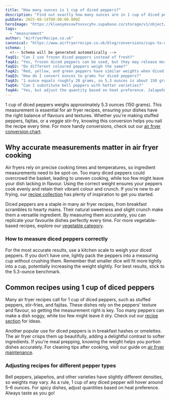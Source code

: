 ```yaml
---
title: "How many ounces is 1 cup of diced peppers?"
description: "Find out exactly how many ounces are in 1 cup of diced peppers for perfect air fryer recipes every time."
pubDate: 2025-08-14T00:00:00.000Z
heroImage: "https://klueoymssxwfnxsvcyhv.supabase.co/storage/v1/object/public/Shmucket/how-many-ounces-is-1-cup-diced-peppers.webp"
tags:
  - "measurement"
author: "AirFryerRecipe.co.uk"
canonical: "https://www.airfryerrecipe.co.uk/blog/conversions/cups-to-ounces/how-many-ounces-is-1-cup-diced-peppers"
schema: |
  <!-- Schema will be generated automatically -->
faqQ1: "Can I use frozen diced peppers instead of fresh?"
faqA1: "Yes, frozen diced peppers can be used, but they may release more moisture during cooking. Reduce cooking time slightly and pat them dry before air frying for better results."
faqQ2: "Do different coloured peppers weigh the same?"
faqA2: "Red, yellow, and green peppers have similar weights when diced, but red peppers are slightly sweeter and denser. The difference is minimal, so you can use them interchangeably in recipes."
faqQ3: "How do I convert ounces to grams for diced peppers?"
faqA3: "1 ounce equals roughly 28 grams, so 5.3 ounces is about 150 grams. Most kitchen scales allow you to switch between units for easy measuring."
faqQ4: "Can I substitute bell peppers with hotter varieties?"
faqA4: "Yes, but adjust the quantity based on heat preference. Jalapeños or habaneros are much spicier, so start with half the amount and taste as you cook."
---
```

<p>1 cup of diced peppers weighs approximately 5.3 ounces (150 grams). This measurement is essential for air fryer recipes, ensuring your dishes have the right balance of flavours and textures. Whether you're making stuffed peppers, fajitas, or a veggie stir-fry, knowing this conversion helps you nail the recipe every time. For more handy conversions, check out our <a href=https://www.airfryerrecipe.co.uk/air-fryer-conversion-chart>air fryer conversion chart</a>.</p>

<h2>Why accurate measurements matter in air fryer cooking</h2>  
<p>Air fryers rely on precise cooking times and temperatures, so ingredient measurements need to be spot-on. Too many diced peppers could overcrowd the basket, leading to uneven cooking, while too few might leave your dish lacking in flavour. Using the correct weight ensures your peppers cook evenly and retain their vibrant colour and crunch. If you're new to air frying, our <a href=https://www.airfryerrecipe.co.uk/recipes>recipe collection</a> has plenty of inspiration to get you started.</p>  

<p>Diced peppers are a staple in many air fryer recipes, from breakfast scrambles to hearty mains. Their natural sweetness and slight crunch make them a versatile ingredient. By measuring them accurately, you can replicate your favourite dishes perfectly every time. For more vegetable-based recipes, explore our <a href=https://www.airfryerrecipe.co.uk/recipe-category/vegetables>vegetable category</a>.</p>  

<h3>How to measure diced peppers correctly</h3>  
<p>For the most accurate results, use a kitchen scale to weigh your diced peppers. If you don’t have one, lightly pack the peppers into a measuring cup without crushing them. Remember that smaller dice will fit more tightly into a cup, potentially increasing the weight slightly. For best results, stick to the 5.3-ounce benchmark.</p>  

<h2>Common recipes using 1 cup of diced peppers</h2>  
<p>Many air fryer recipes call for 1 cup of diced peppers, such as stuffed peppers, stir-fries, and fajitas. These dishes rely on the peppers' texture and flavour, so getting the measurement right is key. Too many peppers can make a dish soggy, while too few might leave it dry. Check out our <a href=https://www.airfryerrecipe.co.uk/recipes>recipe section</a> for ideas.</p>  

<p>Another popular use for diced peppers is in breakfast hashes or omelettes. The air fryer crisps them up beautifully, adding a delightful contrast to softer ingredients. If you're meal prepping, knowing the weight helps you portion dishes accurately. For cleaning tips after cooking, visit our guide on <a href=https://www.airfryerrecipe.co.uk/air-fryer-cleaner>air fryer maintenance</a>.</p>  

<h3>Adjusting recipes for different pepper types</h3>  
<p>Bell peppers, jalapeños, and other varieties have slightly different densities, so weights may vary. As a rule, 1 cup of any diced pepper will hover around 5–6 ounces. For spicy dishes, adjust quantities based on heat preference. Always taste as you go!</p>
